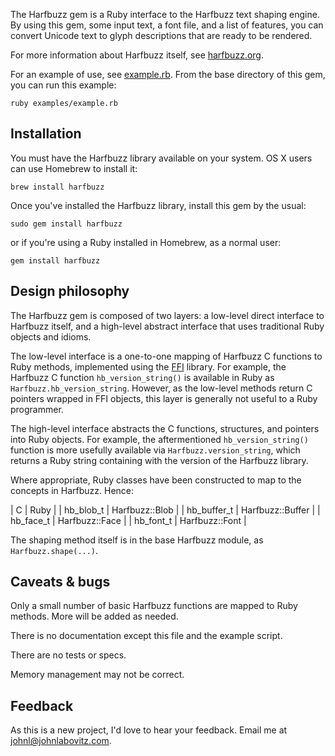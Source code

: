 The Harfbuzz gem is a Ruby interface to the Harfbuzz text shaping engine. By using this gem, some input text, a font file, and a list of features, you can convert Unicode text to glyph descriptions that are ready to be rendered.

For more information about Harfbuzz itself, see [harfbuzz.org](http://harfbuzz.org).

For an example of use, see [example.rb](harfbuzz/examples/example.rb). From the base directory of this gem, you can run this example:

    ruby examples/example.rb


## Installation

You must have the Harfbuzz library available on your system. OS X users can use Homebrew to install it:

    brew install harfbuzz

Once you've installed the Harfbuzz library, install this gem by the usual:

    sudo gem install harfbuzz

or if you're using a Ruby installed in Homebrew, as a normal user:

    gem install harfbuzz


## Design philosophy

The Harfbuzz gem is composed of two layers: a low-level direct interface to Harfbuzz itself, and a high-level abstract interface that uses traditional Ruby objects and idioms.

The low-level interface is a one-to-one mapping of Harfbuzz C functions to Ruby methods, implemented using the [FFI](https://github.com/ffi/ffi) library. For example, the Harfbuzz C function `hb_version_string()`  is available in Ruby as `Harfbuzz.hb_version_string`. However, as the low-level methods return C pointers wrapped in FFI objects, this layer is generally not useful to a Ruby programmer.

The high-level interface abstracts the C functions, structures, and pointers into Ruby objects. For example, the aftermentioned `hb_version_string()` function is more usefully available via `Harfbuzz.version_string`, which returns a Ruby string containing with the version of the Harfbuzz library.

Where appropriate, Ruby classes have been constructed to map to the concepts in Harfbuzz. Hence:

| C           | Ruby             |
| hb_blob_t   | Harfbuzz::Blob   |
| hb_buffer_t | Harfbuzz::Buffer |
| hb_face_t   | Harfbuzz::Face   |
| hb_font_t   | Harfbuzz::Font   |

The shaping method itself is in the base Harfbuzz module, as `Harfbuzz.shape(...)`.


## Caveats & bugs

Only a small number of basic Harfbuzz functions are mapped to Ruby methods. More will be added as needed.

There is no documentation except this file and the example script.

There are no tests or specs.

Memory management may not be correct.


## Feedback

As this is a new project, I'd love to hear your feedback. Email me at [johnl@johnlabovitz.com](mailto:johnl@johnlabovitz.com).